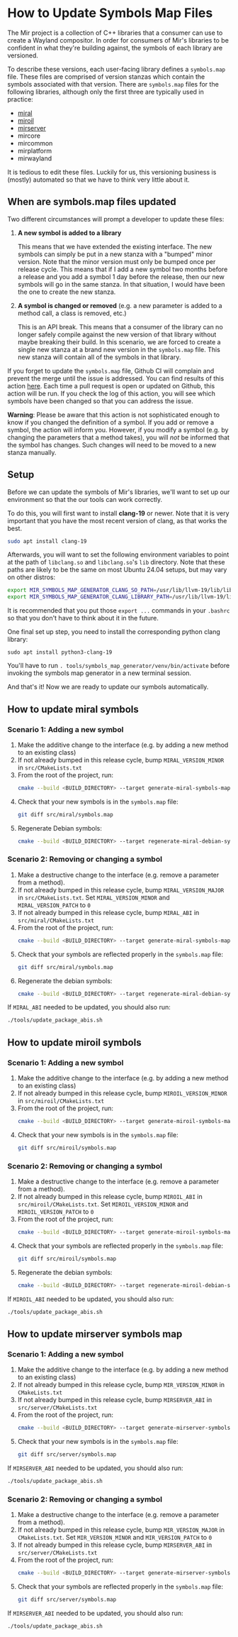 # How to Update Symbols Map Files
The Mir project is a collection of C++ libraries that a consumer
can use to create a Wayland compositor. In order for consumers
of Mir's libraries to be confident in what they're building against, the
symbols of each library are versioned.

To describe these versions, each user-facing library defines a `symbols.map`
file. These files are comprised of version stanzas which contain the symbols
associated with that version. There are `symbols.map` files for the following
libraries, although only the first three are typically used in practice:

- [miral](#how-to-update-miral-symbols)
- [miroil](#how-to-update-miroil-symbols)
- [mirserver](#how-to-update-mirserver-symbols-map)
- mircore
- mircommon
- mirplatform
- mirwayland

It is tedious to edit these files. Luckily for us, this versioning business
is (mostly) automated so that we have to think very little about it.

## When are symbols.map files updated
Two different circumstances will prompt a developer to update
these files:

1. **A new symbol is added to a library**

    This means that we have extended the existing interface.
    The new symbols can simply be put in a new stanza with a "bumped"
    minor version. Note that the minor version must only be bumped once
    per release cycle. This means that if I add a new symbol two months
    before a release and you add a symbol 1 day before the release, then
    our new symbols will go in the same stanza. In that situation, I
    would have been the one to create the new stanza.

2. **A symbol is changed or removed** (e.g. a new parameter is
   added to a method call, a class is removed, etc.)

    This is an API break. This means that a consumer of the library
    can no longer safely compile against the new version of that library
    without maybe breaking their build. In this scenario, we are forced
    to create a single new stanza at a brand new version in the `symbols.map`
    file. This new stanza will contain all of the symbols in that library.

If you forget to update the `symbols.map` file, Github CI will complain and
prevent the merge until the issue is addressed. You can find results of this action
[here](https://github.com/canonical/mir/actions/workflows/symbols-check.yml).
Each time a pull request is open or updated on Github, this action will be
run. If you check the log of this action, you will see which symbols have been
changed so that you can address the issue.

**Warning**: Please be aware that this action is not sophisticated enough to
know if you changed the definition of a symbol. If you add or remove a symbol,
the action will inform you. However, if you modify a symbol (e.g. by changing
the parameters that a method takes), you will *not* be informed that the symbol
has changes. Such changes will need to be moved to a new stanza manually.

## Setup
Before we can update the symbols of Mir's libraries, we'll want to set
up our environment so that the our tools can work correctly.

To do this, you will first want to install **clang-19** or newer. Note that it
is very important that you have the most recent version of clang, as that works
the best.

```sh
sudo apt install clang-19
```

Afterwards, you will want to set the following environment variables to point
at the path of `libclang.so` and `libclang.so`'s `lib` directory. Note that
these paths are likely to be the same on most Ubuntu 24.04 setups, but may
vary on other distros:

```sh
export MIR_SYMBOLS_MAP_GENERATOR_CLANG_SO_PATH=/usr/lib/llvm-19/lib/libclang.so.1
export MIR_SYMBOLS_MAP_GENERATOR_CLANG_LIBRARY_PATH=/usr/lib/llvm-19/lib
```

It is recommended that you put those `export ...` commands in your `.bashrc`
so that you don't have to think about it in the future.

One final set up step, you need to install the
corresponding python clang library:
```
sudo apt install python3-clang-19
```

You'll have to run `. tools/symbols_map_generator/venv/bin/activate` before
invoking the symbols map generator in a new terminal session.

And that's it! Now we are ready to update our symbols automatically.

## How to update miral symbols

### Scenario 1: Adding a new symbol
1. Make the additive change to the interface (e.g. by adding a new method
   to an existing class)
2. If not already bumped in this release cycle, bump `MIRAL_VERSION_MINOR`
   in `src/CMakeLists.txt`
3. From the root of the project, run:
   ```sh
   cmake --build <BUILD_DIRECTORY> --target generate-miral-symbols-map
   ```
4. Check that your new symbols is in the `symbols.map` file:
   ```sh
   git diff src/miral/symbols.map
   ```
5. Regenerate Debian symbols:
   ```sh
   cmake --build <BUILD_DIRECTORY> --target regenerate-miral-debian-symbols
   ```

### Scenario 2: Removing or changing a symbol
1. Make a destructive change to the interface (e.g. remove a parameter from
   a method).
2. If not already bumped in this release cycle, bump `MIRAL_VERSION_MAJOR`
   in `src/CMakeLists.txt`. Set `MIRAL_VERSION_MINOR` and `MIRAL_VERSION_PATCH`
   to `0`
3. If not already bumped in this release cycle, bump `MIRAL_ABI` in
   `src/miral/CMakeLists.txt`
4. From the root of the project, run:
   ```sh
   cmake --build <BUILD_DIRECTORY> --target generate-miral-symbols-map
   ```
5. Check that your symbols are reflected properly in the `symbols.map` file:
   ```sh
   git diff src/miral/symbols.map
   ```
6. Regenerate the debian symbols:
   ```sh
   cmake --build <BUILD_DIRECTORY> --target regenerate-miral-debian-symbols
   ```

If `MIRAL_ABI` needed to be updated, you should also run:

```sh
./tools/update_package_abis.sh
```

## How to update miroil symbols

### Scenario 1: Adding a new symbol
1. Make the additive change to the interface (e.g. by adding a new method
   to an existing class)
2. If not already bumped in this release cycle, bump `MIROIL_VERSION_MINOR`
   in `src/miroil/CMakeLists.txt`
3. From the root of the project, run:
   ```sh
   cmake --build <BUILD_DIRECTORY> --target generate-miroil-symbols-map
   ```
4. Check that your new symbols is in the `symbols.map` file:
   ```sh
   git diff src/miroil/symbols.map
   ```

### Scenario 2: Removing or changing a symbol
1. Make a destructive change to the interface (e.g. remove a parameter from
   a method).
2. If not already bumped in this release cycle, bump `MIROIL_ABI`
   in `src/miroil/CMakeLists.txt`. Set `MIROIL_VERSION_MINOR` and `MIROIL_VERSION_PATCH`
   to `0`
3. From the root of the project, run:
   ```sh
   cmake --build <BUILD_DIRECTORY> --target generate-miroil-symbols-map
   ```
4. Check that your symbols are reflected properly in the `symbols.map` file:
   ```sh
   git diff src/miroil/symbols.map
   ```
5. Regenerate the debian symbols:
   ```sh
   cmake --build <BUILD_DIRECTORY> --target regenerate-miroil-debian-symbols
   ```

If `MIROIL_ABI` needed to be updated, you should also run:

```sh
./tools/update_package_abis.sh
```

## How to update mirserver symbols map
### Scenario 1: Adding a new symbol
1. Make the additive change to the interface (e.g. by adding a new method
   to an existing class)
2. If not already bumped in this release cycle, bump `MIR_VERSION_MINOR`
   in `CMakeLists.txt`
3. If not already bumped in this release cycle,  bump `MIRSERVER_ABI` in
   `src/server/CMakeLists.txt`
4. From the root of the project, run:
   ```sh
   cmake --build <BUILD_DIRECTORY> --target generate-mirserver-symbols-map
   ```
5. Check that your new symbols is in the `symbols.map` file:
   ```sh
   git diff src/server/symbols.map
   ```

If `MIRSERVER_ABI` needed to be updated, you should also run:

```sh
./tools/update_package_abis.sh
```

### Scenario 2: Removing or changing a symbol
1. Make a destructive change to the interface (e.g. remove a parameter from
   a method).
2. If not already bumped in this release cycle, bump `MIR_VERSION_MAJOR`
   in `CMakeLists.txt`. Set `MIR_VERSION_MINOR` and `MIR_VERSION_PATCH`
   to `0`
3. If not already bumped in this release cycle,  bump `MIRSERVER_ABI` in
   `src/server/CMakeLists.txt`
4. From the root of the project, run:
   ```sh
   cmake --build <BUILD_DIRECTORY> --target generate-mirserver-symbols-map
   ```
5. Check that your symbols are reflected properly in the `symbols.map` file:
   ```sh
   git diff src/server/symbols.map
   ```

If `MIRSERVER_ABI` needed to be updated, you should also run:

```sh
./tools/update_package_abis.sh
```